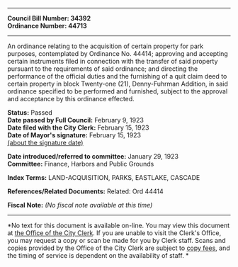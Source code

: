 * * * * *  
  
**Council Bill Number: [](#h0)[](#h2)34392**   
**Ordinance Number: 44713**  
  
* * * * *  
  
An ordinance relating to the acquisition of certain property for park purposes, contemplated by Ordinance No. 44414; approving and accepting certain instruments filed in connection with the transfer of said property pursuant to the requirements of said ordinance; and directing the performance of the official duties and the furnishing of a quit claim deed to certain property in block Twenty-one (21), Denny-Fuhrman Addition, in said ordinance specified to be performed and furnished, subject to the approval and acceptance by this ordinance effected.  
  
**Status:** Passed   
**Date passed by Full Council:** February 9, 1923   
**Date filed with the City Clerk:** February 15, 1923   
**Date of Mayor's signature:** February 15, 1923   
[(about the signature date)](/~public/approvaldate.htm)   
  
  
**Date introduced/referred to committee:** January 29, 1923   
**Committee:** Finance, Harbors and Public Grounds   
  
**Index Terms:** LAND-ACQUISITION, PARKS, EASTLAKE, CASCADE  
  
**References/Related Documents:** Related: Ord 44414  
  
**Fiscal Note:** *(No fiscal note available at this time)*  
  
* * * * *  
  
*No text for this document is available on-line. You may view this document at [the Office of the City Clerk](http://www.seattle.gov/leg/clerk/contactUs.htm). If you are unable to visit the Clerk's Office, you may request a copy or scan be made for you by Clerk staff. Scans and copies provided by the Office of the City Clerk are subject to [copy fees](http://clerk.seattle.gov/~public/clerkfees.htm), and the timing of service is dependent on the availability of staff. *  
  
  
